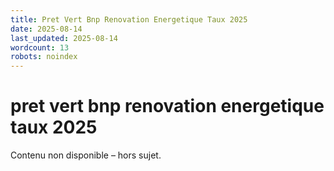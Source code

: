 ```yaml
---
title: Pret Vert Bnp Renovation Energetique Taux 2025
date: 2025-08-14
last_updated: 2025-08-14
wordcount: 13
robots: noindex
---
```


# pret vert bnp renovation energetique taux 2025

Contenu non disponible – hors sujet.